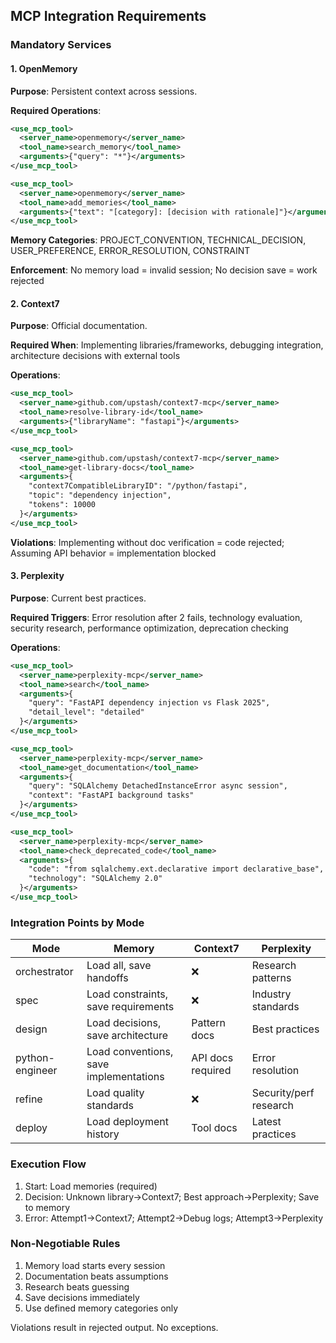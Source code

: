 ## MCP Integration Requirements

### Mandatory Services

#### 1. OpenMemory
**Purpose**: Persistent context across sessions.

**Required Operations**:
```xml
<use_mcp_tool>
  <server_name>openmemory</server_name>
  <tool_name>search_memory</tool_name>
  <arguments>{"query": "*"}</arguments>
</use_mcp_tool>

<use_mcp_tool>
  <server_name>openmemory</server_name>
  <tool_name>add_memories</tool_name>
  <arguments>{"text": "[category]: [decision with rationale]"}</arguments>
</use_mcp_tool>
```

**Memory Categories**: PROJECT_CONVENTION, TECHNICAL_DECISION, USER_PREFERENCE, ERROR_RESOLUTION, CONSTRAINT

**Enforcement**: No memory load = invalid session; No decision save = work rejected

#### 2. Context7
**Purpose**: Official documentation.

**Required When**: Implementing libraries/frameworks, debugging integration, architecture decisions with external tools

**Operations**:
```xml
<use_mcp_tool>
  <server_name>github.com/upstash/context7-mcp</server_name>
  <tool_name>resolve-library-id</tool_name>
  <arguments>{"libraryName": "fastapi"}</arguments>
</use_mcp_tool>

<use_mcp_tool>
  <server_name>github.com/upstash/context7-mcp</server_name>
  <tool_name>get-library-docs</tool_name>
  <arguments>{
    "context7CompatibleLibraryID": "/python/fastapi",
    "topic": "dependency injection",
    "tokens": 10000
  }</arguments>
</use_mcp_tool>
```

**Violations**: Implementing without doc verification = code rejected; Assuming API behavior = implementation blocked

#### 3. Perplexity
**Purpose**: Current best practices.

**Required Triggers**: Error resolution after 2 fails, technology evaluation, security research, performance optimization, deprecation checking

**Operations**:
```xml
<use_mcp_tool>
  <server_name>perplexity-mcp</server_name>
  <tool_name>search</tool_name>
  <arguments>{
    "query": "FastAPI dependency injection vs Flask 2025",
    "detail_level": "detailed"
  }</arguments>
</use_mcp_tool>

<use_mcp_tool>
  <server_name>perplexity-mcp</server_name>
  <tool_name>get_documentation</tool_name>
  <arguments>{
    "query": "SQLAlchemy DetachedInstanceError async session",
    "context": "FastAPI background tasks"
  }</arguments>
</use_mcp_tool>

<use_mcp_tool>
  <server_name>perplexity-mcp</server_name>
  <tool_name>check_deprecated_code</tool_name>
  <arguments>{
    "code": "from sqlalchemy.ext.declarative import declarative_base",
    "technology": "SQLAlchemy 2.0"
  }</arguments>
</use_mcp_tool>
```

### Integration Points by Mode
| Mode | Memory | Context7 | Perplexity |
|------|---------|----------|------------|
| orchestrator | Load all, save handoffs | ❌ | Research patterns |
| spec | Load constraints, save requirements | ❌ | Industry standards |
| design | Load decisions, save architecture | Pattern docs | Best practices |
| python-engineer | Load conventions, save implementations | API docs required | Error resolution |
| refine | Load quality standards | ❌ | Security/perf research |
| deploy | Load deployment history | Tool docs | Latest practices |

### Execution Flow
1. Start: Load memories (required)
2. Decision: Unknown library→Context7; Best approach→Perplexity; Save to memory
3. Error: Attempt1→Context7; Attempt2→Debug logs; Attempt3→Perplexity

### Non-Negotiable Rules
1. Memory load starts every session
2. Documentation beats assumptions
3. Research beats guessing
4. Save decisions immediately
5. Use defined memory categories only

Violations result in rejected output. No exceptions.